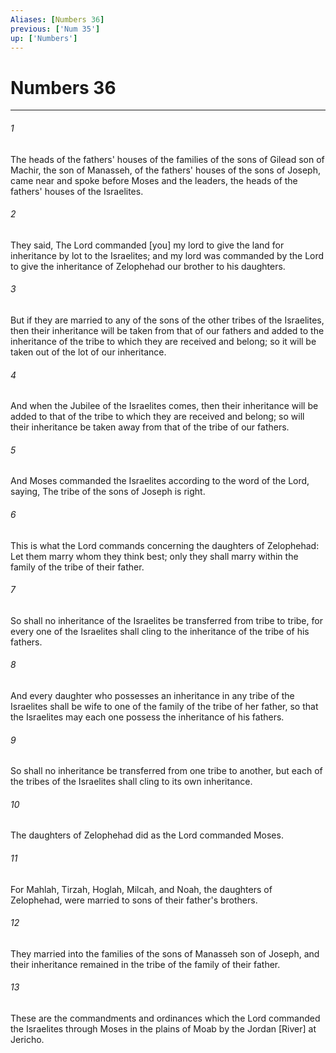 ```yaml
---
Aliases: [Numbers 36]
previous: ['Num 35']
up: ['Numbers']
---
```

# Numbers 36

***

###### 1 

The heads of the fathers' houses of the families of the sons of Gilead son of Machir, the son of Manasseh, of the fathers' houses of the sons of Joseph, came near and spoke before Moses and the leaders, the heads of the fathers' houses of the Israelites. 

###### 2 

They said, The Lord commanded [you] my lord to give the land for inheritance by lot to the Israelites; and my lord was commanded by the Lord to give the inheritance of Zelophehad our brother to his daughters. 

###### 3 

But if they are married to any of the sons of the other tribes of the Israelites, then their inheritance will be taken from that of our fathers and added to the inheritance of the tribe to which they are received and belong; so it will be taken out of the lot of our inheritance. 

###### 4 

And when the Jubilee of the Israelites comes, then their inheritance will be added to that of the tribe to which they are received and belong; so will their inheritance be taken away from that of the tribe of our fathers. 

###### 5 

And Moses commanded the Israelites according to the word of the Lord, saying, The tribe of the sons of Joseph is right. 

###### 6 

This is what the Lord commands concerning the daughters of Zelophehad: Let them marry whom they think best; only they shall marry within the family of the tribe of their father. 

###### 7 

So shall no inheritance of the Israelites be transferred from tribe to tribe, for every one of the Israelites shall cling to the inheritance of the tribe of his fathers. 

###### 8 

And every daughter who possesses an inheritance in any tribe of the Israelites shall be wife to one of the family of the tribe of her father, so that the Israelites may each one possess the inheritance of his fathers. 

###### 9 

So shall no inheritance be transferred from one tribe to another, but each of the tribes of the Israelites shall cling to its own inheritance. 

###### 10 

The daughters of Zelophehad did as the Lord commanded Moses. 

###### 11 

For Mahlah, Tirzah, Hoglah, Milcah, and Noah, the daughters of Zelophehad, were married to sons of their father's brothers. 

###### 12 

They married into the families of the sons of Manasseh son of Joseph, and their inheritance remained in the tribe of the family of their father. 

###### 13 

These are the commandments and ordinances which the Lord commanded the Israelites through Moses in the plains of Moab by the Jordan [River] at Jericho.

